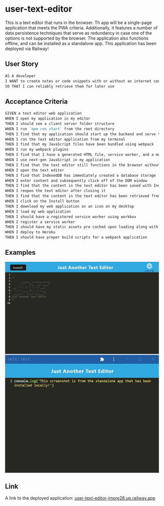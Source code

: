 # user-text-editor

This is a text editor that runs in the browser. Th app will be a single-page application that meets the PWA criteria. 
Additionally, it features a number of data persistence techniques that serve as redundancy in case one of the options 
is not supported by the browser. The application also functions offline, and can be installed as a standalone app. 
This application has been deployed via Railway!

## User Story

```md
AS A developer
I WANT to create notes or code snippets with or without an internet connection
SO THAT I can reliably retrieve them for later use
```

## Acceptance Criteria

```md
GIVEN a text editor web application
WHEN I open my application in my editor
THEN I should see a client server folder structure
WHEN I run `npm run start` from the root directory
THEN I find that my application should start up the backend and serve the client
WHEN I run the text editor application from my terminal
THEN I find that my JavaScript files have been bundled using webpack
WHEN I run my webpack plugins
THEN I find that I have a generated HTML file, service worker, and a manifest file
WHEN I use next-gen JavaScript in my application
THEN I find that the text editor still functions in the browser without errors
WHEN I open the text editor
THEN I find that IndexedDB has immediately created a database storage
WHEN I enter content and subsequently click off of the DOM window
THEN I find that the content in the text editor has been saved with IndexedDB
WHEN I reopen the text editor after closing it
THEN I find that the content in the text editor has been retrieved from our IndexedDB
WHEN I click on the Install button
THEN I download my web application as an icon on my desktop
WHEN I load my web application
THEN I should have a registered service worker using workbox
WHEN I register a service worker
THEN I should have my static assets pre cached upon loading along with subsequent pages and static assets
WHEN I deploy to Heroku
THEN I should have proper build scripts for a webpack application
```

## Examples

<img src="./assets/images/blankDb.jpg" alt="Application homepage">

<img src="./assets/images/installed.jpg" alt="Standalone version of the application">

## Link

A link to the deployed application: <a href="user-text-editor-jmpre28.up.railway.app">user-text-editor-jmpre28.up.railway.app</a>
